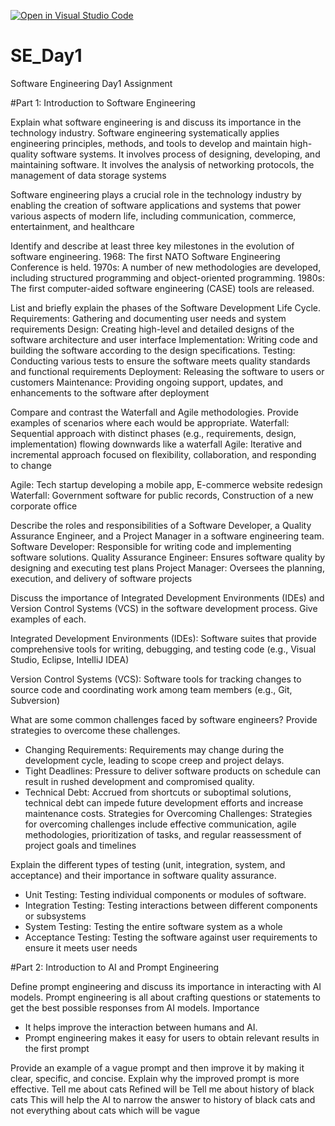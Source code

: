 [![Open in Visual Studio Code](https://classroom.github.com/assets/open-in-vscode-2e0aaae1b6195c2367325f4f02e2d04e9abb55f0b24a779b69b11b9e10269abc.svg)](https://classroom.github.com/online_ide?assignment_repo_id=15561708&assignment_repo_type=AssignmentRepo)
# SE_Day1
Software Engineering Day1 Assignment

#Part 1: Introduction to Software Engineering

Explain what software engineering is and discuss its importance in the technology industry.
Software engineering systematically applies engineering principles, methods, and tools to develop and maintain high-quality software systems. It involves process of designing, developing, and maintaining software. It involves the analysis of networking protocols, the management of data storage systems

Software engineering plays a crucial role in the technology industry by enabling the creation of software applications and systems that power various aspects of modern life, including communication, commerce, entertainment, and healthcare

Identify and describe at least three key milestones in the evolution of software engineering.
1968: The first NATO Software Engineering Conference is held.
1970s: A number of new methodologies are developed, including structured programming and object-oriented programming.
1980s: The first computer-aided software engineering (CASE) tools are released.


List and briefly explain the phases of the Software Development Life Cycle.
Requirements: Gathering and documenting user needs and system requirements
Design: Creating high-level and detailed designs of the software architecture and user interface
Implementation: Writing code and building the software according to the design specifications.
Testing: Conducting various tests to ensure the software meets quality standards and functional requirements
Deployment: Releasing the software to users or customers
Maintenance: Providing ongoing support, updates, and enhancements to the software after deployment


Compare and contrast the Waterfall and Agile methodologies. Provide examples of scenarios where each would be appropriate.
Waterfall: Sequential approach with distinct phases (e.g., requirements, design, implementation) flowing downwards like a waterfall
Agile: Iterative and incremental approach focused on flexibility, collaboration, and responding to change

Agile: Tech startup developing a mobile app, E-commerce website redesign
Waterfall: Government software for public records, Construction of a new corporate office


Describe the roles and responsibilities of a Software Developer, a Quality Assurance Engineer, and a Project Manager in a software engineering team.
Software Developer: Responsible for writing code and implementing software solutions.
Quality Assurance Engineer: Ensures software quality by designing and executing test plans
Project Manager: Oversees the planning, execution, and delivery of software projects

Discuss the importance of Integrated Development Environments (IDEs) and Version Control Systems (VCS) in the software development process. Give examples of each.

Integrated Development Environments (IDEs): Software suites that provide comprehensive tools for writing, debugging, and testing code (e.g., Visual Studio, Eclipse, IntelliJ IDEA)

Version Control Systems (VCS): Software tools for tracking changes to source code and coordinating work among team members (e.g., Git, Subversion)


What are some common challenges faced by software engineers? Provide strategies to overcome these challenges.
  - Changing Requirements: Requirements may change during the development cycle, leading to scope creep and project delays.
  - Tight Deadlines: Pressure to deliver software products on schedule can result in rushed development and compromised quality.
  - Technical Debt: Accrued from shortcuts or suboptimal solutions, technical debt can impede future development efforts and increase maintenance costs.
Strategies for Overcoming Challenges: Strategies for overcoming challenges include effective communication, agile methodologies, prioritization of tasks, and regular reassessment of project goals and timelines


Explain the different types of testing (unit, integration, system, and acceptance) and their importance in software quality assurance.
- Unit Testing: Testing individual components or modules of software.
- Integration Testing: Testing interactions between different components or subsystems
- System Testing: Testing the entire software system as a whole
- Acceptance Testing: Testing the software against user requirements to ensure it meets user needs

#Part 2: Introduction to AI and Prompt Engineering


Define prompt engineering and discuss its importance in interacting with AI models.
Prompt engineering is all about crafting questions or statements to get the best possible responses from AI models.
Importance
- It helps improve the interaction between humans and AI.
- Prompt engineering makes it easy for users to obtain relevant results in the first prompt


Provide an example of a vague prompt and then improve it by making it clear, specific, and concise. Explain why the improved prompt is more effective.
Tell me about cats
Refined will be Tell me about history of black cats
This will help the AI to narrow the answer to history of black cats and not everything about cats which will be vague

